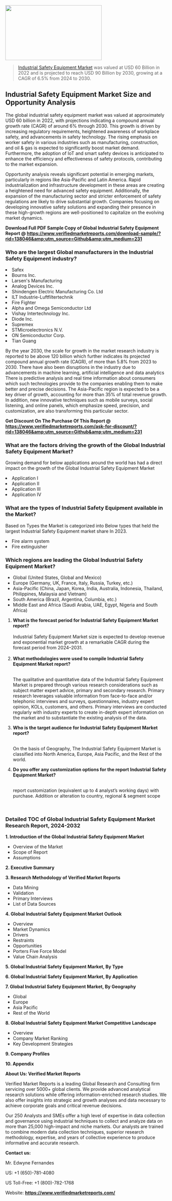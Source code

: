 <img src="https://ffe5etoiles.com/wp-content/uploads/2024/12/MST1-300x171.png" alt="" width="300" height="171" class="alignnone size-medium wp-image-20088" /><blockquote><p><p><a href="https://www.verifiedmarketreports.com/download-sample/?rid=138046&utm_source=Github&utm_medium=231" target="_blank">Industrial Safety Equipment Market</a> was valued at USD 60 Billion in 2022 and is projected to reach USD 90 Billion by 2030, growing at a CAGR of 6.5% from 2024 to 2030.</p></blockquote><p><h2>Industrial Safety Equipment Market Size and Opportunity Analysis</h2><p>The global industrial safety equipment market was valued at approximately USD 60 billion in 2022, with projections indicating a compound annual growth rate (CAGR) of around 6% through 2030. This growth is driven by increasing regulatory requirements, heightened awareness of workplace safety, and advancements in safety technology. The rising emphasis on worker safety in various industries such as manufacturing, construction, and oil & gas is expected to significantly boost market demand. Furthermore, the adoption of IoT and smart safety devices is anticipated to enhance the efficiency and effectiveness of safety protocols, contributing to the market expansion.</p><p>Opportunity analysis reveals significant potential in emerging markets, particularly in regions like Asia-Pacific and Latin America. Rapid industrialization and infrastructure development in these areas are creating a heightened need for advanced safety equipment. Additionally, the expansion of the manufacturing sector and stricter enforcement of safety regulations are likely to drive substantial growth. Companies focusing on developing innovative safety solutions and expanding their presence in these high-growth regions are well-positioned to capitalize on the evolving market dynamics.</p></p><p class=""><strong>Download Full PDF Sample Copy of Global Industrial Safety Equipment Report @ <a href="https://www.verifiedmarketreports.com/download-sample/?rid=138046&amp;utm_source=Github&amp;utm_medium=231" target="_blank">https://www.verifiedmarketreports.com/download-sample/?rid=138046&amp;utm_source=Github&amp;utm_medium=231</a></strong></p><h3 id="" class="">Who are the largest Global manufacturers in the Industrial Safety Equipment industry?</h3><p><li>Safex</li><li> Bourns Inc.</li><li> Larsen's Manufacturing</li><li> Analog Devices Inc.</li><li> Shindengen Electric Manufacturing Co. Ltd</li><li> ILT Industrie-Luftfiltertechnik</li><li> Fire Fighter</li><li> Alpha and Omega Semiconductor Ltd</li><li> Vishay Intertechnology Inc.</li><li> Diode Inc.</li><li> Supremex</li><li> STMicroelectronics N.V.</li><li> ON Semiconductor Corp.</li><li> Tian Guang</li></p><div class=""><div class="" dir="" data-message-author-role="" data-message-id="" data-message-model-slug=""><div class=""><div class=""><div class=""><div class="" dir="" data-message-author-role="" data-message-id="" data-message-model-slug=""><div class=""><div class=""><p>By the year 2030, the scale for growth in the market research industry is reported to be above 120 billion which further indicates its projected compound annual growth rate (CAGR), of more than 5.8% from 2023 to 2030. There have also been disruptions in the industry due to advancements in machine learning, artificial intelligence and data analytics There is predictive analysis and real time information about consumers which such technologies provide to the companies enabling them to make better and precise decisions. The Asia-Pacific region is expected to be a key driver of growth, accounting for more than 35% of total revenue growth. In addition, new innovative techniques such as mobile surveys, social listening, and online panels, which emphasize speed, precision, and customization, are also transforming this particular sector.</p><p><strong>Get Discount On The Purchase Of This Report @&nbsp; <a href="https://www.verifiedmarketreports.com/ask-for-discount/?rid=138046&amp;utm_source=Github&amp;utm_medium=231" target="_blank">https://www.verifiedmarketreports.com/ask-for-discount/?rid=138046&amp;utm_source=Github&amp;utm_medium=231</a></strong></p></div></div></div></div></div></div></div></div><h3 id="" class="">What are the factors driving the growth of the Global Industrial Safety Equipment Market?</h3><p id="" class="">Growing demand for below applications around the world has had a direct impact on the growth of the Global Industrial Safety Equipment Market</p><p id="" class=""><li>Application I</li><li> Application II</li><li> Application III</li><li> Application IV</li></p><h3 id="" class="">What are the types of Industrial Safety Equipment available in the Market?</h3><p id="" class="">Based on Types the Market is categorized into Below types that held the largest Industrial Safety Equipment market share In 2023.</p><p id="" class=""><li>Fire alarm system</li><li> Fire extinguisher</li></p><h3 id="" class="">Which regions are leading the Global Industrial Safety Equipment Market?</h3><ul><li>Global (United States, Global and Mexico)</li><li>Europe (Germany, UK, France, Italy, Russia, Turkey, etc.)</li><li>Asia-Pacific (China, Japan, Korea, India, Australia, Indonesia, Thailand, Philippines, Malaysia and Vietnam)</li><li>South America (Brazil, Argentina, Columbia, etc.)</li><li>Middle East and Africa (Saudi Arabia, UAE, Egypt, Nigeria and South Africa)</li></ul><p><ol><li><strong>What is the forecast period for Industrial Safety Equipment Market report?<br /></strong><br /><span data-sheets-root="1" data-sheets-value="{&quot;1&quot;:2,&quot;2&quot;:&quot;XXXX size is expected to develop revenue and exponential market growth at a remarkable CAGR during the forecast period from 2024&ndash;2030.&quot;}" data-sheets-userformat="{&quot;2&quot;:12674,&quot;4&quot;:{&quot;1&quot;:2,&quot;2&quot;:16776960},&quot;10&quot;:2,&quot;11&quot;:0,&quot;15&quot;:&quot;Arial&quot;,&quot;16&quot;:12}">Industrial Safety Equipment Market size is expected to develop revenue and exponential market growth at a remarkable CAGR during the forecast period from 2024&ndash;2031.</span><br /><br /></li><li><strong>What methodologies were used to compile Industrial Safety Equipment Market report?<br /><br /></strong><p>The qualitative and quantitative data of the&nbsp;Industrial Safety Equipment Market is prepared through various research considerations such as subject matter expert advice, primary and secondary research. Primary research leverages valuable information from face-to-face and/or telephonic interviews and surveys, questionnaires, industry expert opinion, KOLs, customers, and others. Primary interviews are conducted regularly with industry experts to create in-depth expert information on the market and to substantiate the existing analysis of the data.&nbsp;</p></li><li><strong>Who is the target audience for Industrial Safety Equipment Market report?<br /><br /></strong><p>On the basis of Geography, The&nbsp;Industrial Safety Equipment Market is classified into North America, Europe, Asia Pacific, and the Rest of the world.</p></li><li><strong>Do you offer any customization options for the report Industrial Safety Equipment Market?<br /><br /></strong><p>report customization (equivalent up to 4 analyst&rsquo;s working days) with purchase. Addition or alteration to country, regional &amp; segment scope</p><p>&nbsp;</p></li></ol></p><h3 id="" class="">Detailed TOC of Global Industrial Safety Equipment Market Research Report, 2024-2032</h3><p id="" class=""><strong>1. Introduction of the Global Industrial Safety Equipment Market</strong></p><ul><li>Overview of the Market</li><li>Scope of Report</li><li>Assumptions</li></ul><p id="" class=""><strong>2. Executive Summary</strong></p><p id="" class=""><strong>3. Research Methodology of&nbsp;Verified Market Reports</strong></p><ul><li>Data Mining</li><li>Validation</li><li>Primary Interviews</li><li>List of Data Sources</li></ul><p id="" class=""><strong>4. Global Industrial Safety Equipment Market Outlook</strong></p><ul><li>Overview</li><li>Market Dynamics</li><li>Drivers</li><li>Restraints</li><li>Opportunities</li><li>Porters Five Force Model</li><li>Value Chain Analysis</li></ul><p id="" class=""><strong>5. Global Industrial Safety Equipment Market, By&nbsp;Type</strong></p><p id="" class=""><strong>6. Global Industrial Safety Equipment Market, By Application</strong></p><p id="" class=""><strong>7. Global Industrial Safety Equipment Market, By Geography</strong></p><ul><li>Global</li><li>Europe</li><li>Asia Pacific</li><li>Rest of the World</li></ul><p id="" class=""><strong>8. Global Industrial Safety Equipment Market Competitive Landscape</strong></p><ul><li>Overview</li><li>Company Market Ranking</li><li>Key Development Strategies</li></ul><p id="" class=""><strong>9. Company Profiles</strong></p><p id="" class=""><strong>10. Appendix</strong></p><p id="" class=""><strong>About Us: Verified Market Reports</strong></p><p id="" class="">Verified Market Reports is a leading Global Research and Consulting firm servicing over 5000+ global clients. We provide advanced analytical research solutions while offering information-enriched research studies. We also offer insights into strategic and growth analyses and data necessary to achieve corporate goals and critical revenue decisions.</p><p id="" class="">Our 250 Analysts and SMEs offer a high level of expertise in data collection and governance using industrial techniques to collect and analyze data on more than 25,000 high-impact and niche markets. Our analysts are trained to combine modern data collection techniques, superior research methodology, expertise, and years of collective experience to produce informative and accurate research.</p><p id="" class=""><strong>Contact us:</strong></p><p id="" class="">Mr. Edwyne Fernandes</p><p id="" class="">US: +1 (650)-781-4080</p><p id="" class="">US Toll-Free: +1 (800)-782-1768</p><p id="" class="">Website: <a target="" data-test-app-aware-link=""><strong>https://www.verifiedmarketreports.com/</strong></a></p>
